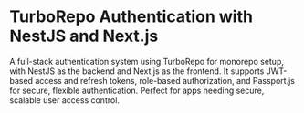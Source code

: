 # TurboRepo Authentication with NestJS and Next.js

A full-stack authentication system using TurboRepo for monorepo setup, with NestJS as the backend and Next.js as the frontend. It supports JWT-based access and refresh tokens, role-based authorization, and Passport.js for secure, flexible authentication. Perfect for apps needing secure, scalable user access control.
